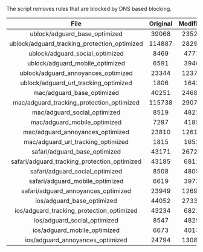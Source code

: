 The script removes rules that are blocked by DNS based blocking.


| File | Original | Modified |
|:----:|:-----:|:-----:|
| ublock/adguard_base_optimized | 39068 | 23525 |
| ublock/adguard_tracking_protection_optimized | 114887 | 28293 |
| ublock/adguard_social_optimized | 8469 | 4777 |
| ublock/adguard_mobile_optimized | 6591 | 3940 |
| ublock/adguard_annoyances_optimized | 23344 | 12374 |
| ublock/adguard_url_tracking_optimized | 1806 | 1643 |
| mac/adguard_base_optimized | 40251 | 24681 |
| mac/adguard_tracking_protection_optimized | 115738 | 29071 |
| mac/adguard_social_optimized | 8519 | 4822 |
| mac/adguard_mobile_optimized | 7297 | 4185 |
| mac/adguard_annoyances_optimized | 23810 | 12612 |
| mac/adguard_url_tracking_optimized | 1815 | 1652 |
| safari/adguard_base_optimized | 43171 | 26721 |
| safari/adguard_tracking_protection_optimized | 43185 | 6811 |
| safari/adguard_social_optimized | 8508 | 4805 |
| safari/adguard_mobile_optimized | 6619 | 3973 |
| safari/adguard_annoyances_optimized | 23949 | 12693 |
| ios/adguard_base_optimized | 44052 | 27338 |
| ios/adguard_tracking_protection_optimized | 43234 | 6821 |
| ios/adguard_social_optimized | 8547 | 4825 |
| ios/adguard_mobile_optimized | 6673 | 4013 |
| ios/adguard_annoyances_optimized | 24794 | 13084 |